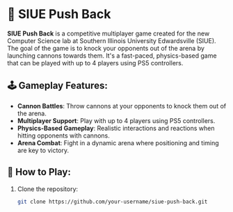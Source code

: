 # 🎯 SIUE Push Back

**SIUE Push Back** is a competitive multiplayer game created for the new Computer Science lab at Southern Illinois University Edwardsville (SIUE). The goal of the game is to knock your opponents out of the arena by launching cannons towards them. It's a fast-paced, physics-based game that can be played with up to 4 players using PS5 controllers.

## 🕹️ Gameplay Features:
- **Cannon Battles**: Throw cannons at your opponents to knock them out of the arena.
- **Multiplayer Support**: Play with up to 4 players using PS5 controllers.
- **Physics-Based Gameplay**: Realistic interactions and reactions when hitting opponents with cannons.
- **Arena Combat**: Fight in a dynamic arena where positioning and timing are key to victory.

## 🚀 How to Play:
1. Clone the repository:
   ```bash
   git clone https://github.com/your-username/siue-push-back.git
